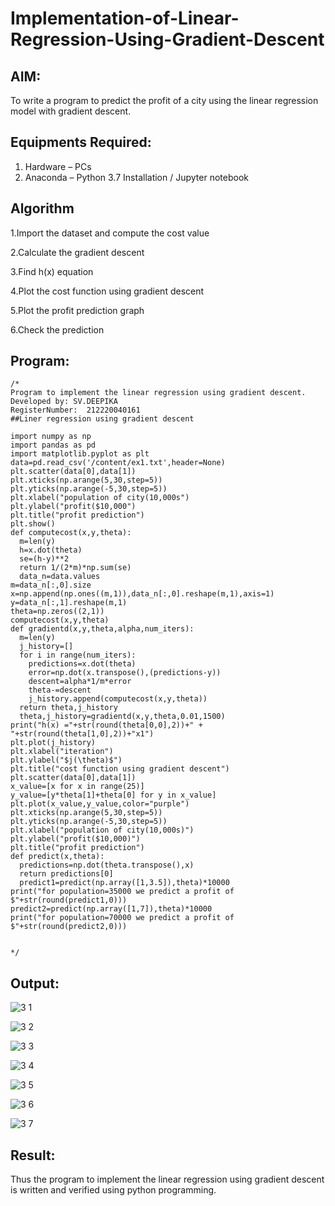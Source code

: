 # Implementation-of-Linear-Regression-Using-Gradient-Descent

## AIM:
To write a program to predict the profit of a city using the linear regression model with gradient descent.

## Equipments Required:
1. Hardware – PCs
2. Anaconda – Python 3.7 Installation / Jupyter notebook

## Algorithm
1.Import the dataset and compute the cost value

2.Calculate the gradient descent

3.Find h(x) equation

4.Plot the cost function using gradient descent

5.Plot the profit prediction graph

6.Check the prediction
 

## Program:
```
/*
Program to implement the linear regression using gradient descent.
Developed by: SV.DEEPIKA
RegisterNumber:  212220040161
##Liner regression using gradient descent

import numpy as np
import pandas as pd
import matplotlib.pyplot as plt
data=pd.read_csv('/content/ex1.txt',header=None)
plt.scatter(data[0],data[1])
plt.xticks(np.arange(5,30,step=5))
plt.yticks(np.arange(-5,30,step=5))
plt.xlabel("population of city(10,000s")
plt.ylabel("profit($10,000")
plt.title("profit prediction")
plt.show()
def computecost(x,y,theta):
  m=len(y)
  h=x.dot(theta)
  se=(h-y)**2
  return 1/(2*m)*np.sum(se)
  data_n=data.values
m=data_n[:,0].size
x=np.append(np.ones((m,1)),data_n[:,0].reshape(m,1),axis=1)
y=data_n[:,1].reshape(m,1)
theta=np.zeros((2,1))
computecost(x,y,theta)
def gradientd(x,y,theta,alpha,num_iters):
  m=len(y)
  j_history=[]
  for i in range(num_iters):
    predictions=x.dot(theta)
    error=np.dot(x.transpose(),(predictions-y))
    descent=alpha*1/m*error
    theta-=descent
    j_history.append(computecost(x,y,theta))
  return theta,j_history
  theta,j_history=gradientd(x,y,theta,0.01,1500)
print("h(x) ="+str(round(theta[0,0],2))+" + "+str(round(theta[1,0],2))+"x1")
plt.plot(j_history)
plt.xlabel("iteration")
plt.ylabel("$j(\theta)$")
plt.title("cost function using gradient descent")
plt.scatter(data[0],data[1])
x_value=[x for x in range(25)]
y_value=[y*theta[1]+theta[0] for y in x_value]
plt.plot(x_value,y_value,color="purple")
plt.xticks(np.arange(5,30,step=5))
plt.yticks(np.arange(-5,30,step=5))
plt.xlabel("population of city(10,000s)")
plt.ylabel("profit($10,000)")
plt.title("profit prediction")
def predict(x,theta):
  predictions=np.dot(theta.transpose(),x)
  return predictions[0]
  predict1=predict(np.array([1,3.5]),theta)*10000
print("for population=35000 we predict a profit of $"+str(round(predict1,0)))
predict2=predict(np.array([1,7]),theta)*10000
print("for population=70000 we predict a profit of $"+str(round(predict2,0)))


*/
```

## Output:
![3 1](https://user-images.githubusercontent.com/114275126/204466850-456f0e5d-0e28-4b0c-8f4c-d917f0a14e9e.PNG)

![3 2](https://user-images.githubusercontent.com/114275126/204467429-46a968e2-e3c3-4735-8541-3d164be72b73.PNG)

![3 3](https://user-images.githubusercontent.com/114275126/204467747-2d07d9fb-9777-4dc0-9e38-ea461209de05.PNG)

![3 4](https://user-images.githubusercontent.com/114275126/204466852-85d09f72-b31e-44f8-8fdf-e3958b315505.PNG)

![3 5](https://user-images.githubusercontent.com/114275126/204467828-f50eb711-ffaf-47cd-a10d-2f1c0b39cd97.PNG)

![3 6](https://user-images.githubusercontent.com/114275126/204467953-d17907d4-c22e-4cdc-9653-1a333afb3a15.PNG)

![3 7](https://user-images.githubusercontent.com/114275126/204468283-dba171c8-a9eb-4dbd-9178-f3cb2b94bce8.PNG)


## Result:
Thus the program to implement the linear regression using gradient descent is written and verified using python programming.
